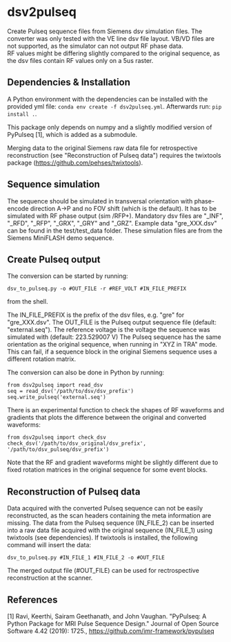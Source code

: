 # dsv2pulseq

Create Pulseq sequence files from Siemens dsv simulation files. The converter was only tested with the VE line dsv file layout.
VB/VD files are not supported, as the simulator can not output RF phase data.  
RF values might be differing slightly compared to the original sequence, as the dsv files contain RF values only on a 5us raster.

## Dependencies & Installation

A Python environment with the dependencies can be installed with the provided yml file: `conda env create -f dsv2pulseq.yml`.
Afterwards run: `pip install .`.  

This package only depends on numpy and a slightly modified version of PyPulseq [1], which is added as a submodule.

Merging data to the original Siemens raw data file for retrospective reconstruction (see "Reconstruction of Pulseq data") requires the twixtools package (https://github.com/pehses/twixtools).

## Sequence simulation

The sequence should be simulated in transversal orientation with phase-encode direction A->P and no FOV shift (which is the default).
It has to be simulated with RF phase output (sim /RFP+). Mandatory dsv files are "_INF", "_RFD", "_RFP", "_GRX", "_GRY" and "_GRZ".
Example data "gre_XXX.dsv" can be found in the test/test_data folder. These simulation files are from the Siemens MiniFLASH demo sequence.

## Create Pulseq output

The conversion can be started by running:  
```
dsv_to_pulseq.py -o #OUT_FILE -r #REF_VOLT #IN_FILE_PREFIX
```
from the shell.

The IN_FILE_PREFIX is the prefix of the dsv files, e.g. "gre" for "gre_XXX.dsv".
The OUT_FILE is the Pulseq output sequence file (default: "external.seq"). The reference voltage is the voltage the sequence was simulated with (default: 223.529007 V)
The Pulseq sequence has the same orientation as the original sequence, when running in "XYZ in TRA" mode. This can fail, if a sequence block in the original Siemens sequence uses a different rotation matrix.

The conversion can also be done in Python by running:
```
from dsv2pulseq import read_dsv
seq = read_dsv('/path/to/dsv/dsv_prefix')
seq.write_pulseq('external.seq')
```

There is an experimental function to check the shapes of RF waveforms and gradients that plots the difference between the original and converted waveforms:
```
from dsv2pulseq import check_dsv
check_dsv('/path/to/dsv_original/dsv_prefix', '/path/to/dsv_pulseq/dsv_prefix')
```
Note that the RF and gradient waveforms might be slightly different due to fixed rotation matrices in the original sequence for some event blocks.

## Reconstruction of Pulseq data

Data acquired with the converted Pulseq sequence can not be easily reconstructed, as the scan headers containing the meta information are missing.
The data from the Pulseq sequence (IN_FILE_2) can be inserted into a raw data file acquired with the original sequence (IN_FILE_1) using twixtools (see dependencies). If twixtools is installed, the following command will insert the data:
```
dsv_to_pulseq.py #IN_FILE_1 #IN_FILE_2 -o #OUT_FILE
```
The merged output file (#OUT_FILE) can be used for rectrospective reconstruction at the scanner.

## References

[1] Ravi, Keerthi, Sairam Geethanath, and John Vaughan. "PyPulseq: A Python Package for MRI Pulse Sequence Design." Journal of Open Source Software 4.42 (2019): 1725., https://github.com/imr-framework/pypulseq

